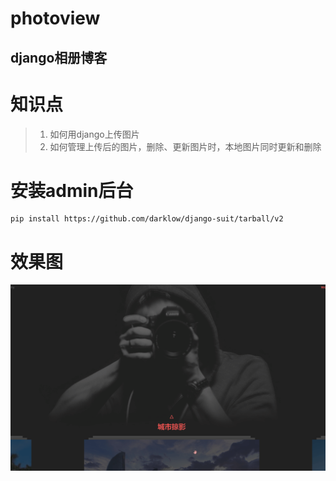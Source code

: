 # photoview
django相册博客
---

# 知识点
> 1. 如何用django上传图片
> 2. 如何管理上传后的图片，删除、更新图片时，本地图片同时更新和删除

# 安装admin后台
```
pip install https://github.com/darklow/django-suit/tarball/v2
```

# 效果图
![相册](show/static/image/photo.gif)